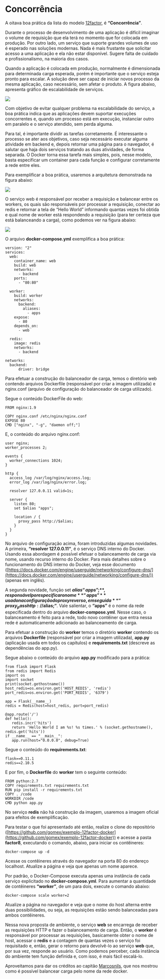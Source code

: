# Concorrência

A oitava boa prática da lista do modelo [12factor](https://12factor.net/pt_br/), é **“Concorrência”**.

Durante o processo de desenvolvimento de uma aplicação é difícil imaginar o volume de requisição que ela terá no momento que for colocada em produção. Por outro lado, um serviço que suporte grandes volumes de uso é esperado nas soluções modernas. Nada é mais frustante que solicitar acesso a uma aplicação e ela não estar disponível. Sugere falta de cuidado e profissionalismo, na maioria dos casos.

Quando a aplicação é colocada em produção, normalmente é dimensionada para determinada carga esperada, porém é importante que o serviço esteja pronto para escalar. A solução deve ser capaz de iniciar novos processo da mesma aplicação, caso necessário, sem afetar o produto. A figura abaixo, apresenta gráfico de escalabilidade de serviços.

![](images/concorrencia1.png)

Com objetivo de evitar qualquer problema na escalabilidade do serviço, a boa prática indica que as aplicações devem suportar execuções concorrentes e, quando um processo está em execução, instanciar outro em paralelo e o serviço atendido, sem perda alguma.

Para tal, é importante dividir as tarefas corretamente. É interessante o processo se ater aos objetivos, caso seja necessário executar alguma atividade em backend e, depois retornar uma página para o navegador, é salutar que haja dois serviços tratando as duas atividades, de forma separada. O Docker torna essa tarefa mais simples, pois, nesse modelo, basta especificar um container para cada função e configurar corretamente a rede entre eles.

Para exemplificar a boa prática, usaremos a arquitetura demonstrada na figura abaixo:

![](images/concorrencia2.png)

O serviço web é responsável por receber a requisição e balancear entre os workers, os quais são responsáveis por processar a requisição, conectar ao redis e retornar a tela de “Hello World” informando quantas vezes foi obtida e qual nome de worker está respondendo a requisição (para ter certeza que está balanceando a carga), como podemos ver na figura abaixo:

![](images/concorrencia3.png)

O arquivo **docker-compose.yml** exemplifica a boa prática:

```
version: "2"
services:
  web:
    container_name: web
    build: web
    networks:
      - backend
    ports:
      - "80:80"

  worker:
    build: worker
    networks:
      backend:
        aliases:
          - apps
    expose:
      - 80
    depends_on:
      - web

  redis:
    image: redis
    networks:
      - backend

networks:
  backend:
      driver: bridge
```

Para efetuar a construção do balanceador de carga, temos o diretório web contendo arquivos Dockerfile (responsável por criar a imagem utilizada) e nginx.conf (arquivo de configuração do balanceador de carga utilizado).

Segue o conteúdo DockerFile do web:

```
FROM nginx:1.9

COPY nginx.conf /etc/nginx/nginx.conf
EXPOSE 80
CMD ["nginx", "-g", "daemon off;"]
```

E, o conteúdo do arquivo nginx.conf:

```
user nginx;
worker_processes 2;

events {
  worker_connections 1024;
}

http {
  access_log /var/log/nginx/access.log;
  error_log /var/log/nginx/error.log;

  resolver 127.0.0.11 valid=1s;

  server {
    listen 80;
    set $alias "apps";

    location / {
      proxy_pass http://$alias;
    }
  }
}
```

No arquivo de configuração acima, foram introduzidas algumas novidades. A primeira, **“resolver 127.0.0.11“**, é o serviço DNS interno do Docker. Usando essa abordagem é possível efetuar o balanceamento de carga via nome, usando recurso interno do Docker. Para mais detalhes sobre o funcionamento do DNS interno do Docker, veja esse documento ([https://docs.docker.com/engine/userguide/networking/configure-dns/](https://docs.docker.com/engine/userguide/networking/configure-dns/)) (apenas em inglês).

A segunda novidade, função set **$alias “apps”;**, responsável por especificar o nome **“apps”** usado na configuração do proxy reverso, em seguida **“proxy_pass http://$alias;“**. Vale salientar, o **“apps”** é o nome da rede especificada dentro do arquivo **docker-compose.yml**. Nesse caso, o balanceamento é feito para a rede, todo novo contêiner que entra nessa rede é automaticamente adicionado ao balanceamento de carga.

Para efetuar a construção do **worker** temos o diretório **worker**  contendo os arquivos **Dockerfile** (responsável por criar a imagem utilizada), **app.py** (aplicação usada em todos os capítulos) e **requirements.txt** (descreve as dependências do app.py).

Segue abaixo o conteúdo do arquivo **app.py** modificado para a prática:

```
from flask import Flask
from redis import Redis
import os
import socket
print(socket.gethostname())
host_redis=os.environ.get('HOST_REDIS', 'redis')
port_redis=os.environ.get('PORT_REDIS', '6379')

app = Flask(__name__)
redis = Redis(host=host_redis, port=port_redis)

@app.route('/')
def hello():
   redis.incr('hits')
   return 'Hello World I am %s! %s times.' % (socket.gethostname(), redis.get('hits'))
if __name__ == "__main__":
   app.run(host="0.0.0.0", debug=True)
```

Segue o conteúdo do **requirements.txt**:

```
flask==0.11.1
redis==2.10.5
```

E por fim, o **Dockerfile** do **worker** tem o seguinte conteúdo:

```
FROM python:2.7
COPY requirements.txt requirements.txt
RUN pip install -r requirements.txt
COPY . /code
WORKDIR /code
CMD python app.py
```

No serviço **redis** não há construção da imagem, usaremos a imagem oficial para efeitos de exemplificação.

Para testar o que foi apresentado até então, realize o clone do repositório ([https://github.com/gomex/exemplo-12factor-docker](https://github.com/gomex/exemplo-12factor-docker)) e acesse a pasta **factor8**, executando o comando, abaixo, para iniciar os contêineres:

```
docker-compose up -d
```

Acesse os contêineres através do navegador na porta 80 do endereço localhost. Atualize a página e veja que apenas um nome aparece.

Por padrão, o Docker-Compose executa apenas uma instância de cada serviço explicitado no **docker-compose.yml**. Para aumentar a quantidade de contêineres **“worker”**, de um para dois, execute o comando abaixo:

```
docker-compose scale worker=2
```

Atualize a página no navegador e veja que o nome do host alterna entre duas possibilidades, ou seja, as requisições estão sendo balanceadas para ambos contêineres.

Nessa nova proposta de ambiente, o serviço **web** se encarrega de receber as requisições HTTP e fazer o balanceamento de carga. Então, o **worker** é responsável por processar as requisições, basicamente obter o nome de host, acessar o **redis** e a contagem de quantas vezes o serviço foi requisitado e, então, gerar o retorno para devolvê-lo ao serviço **web** que, por sua vez, responde ao usuário. Como podemos perceber, cada instância do ambiente tem função definida e, com isso, é mais fácil escalá-lo.

Aproveitamos para dar os créditos ao capitão [Marcosnils](https://twitter.com/marcosnils), que nos mostrou como é possível balancear carga pelo nome da rede docker.
